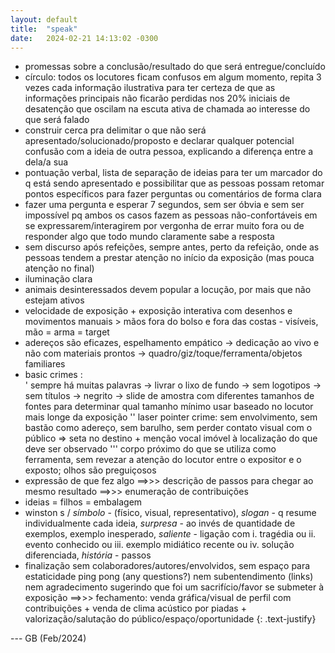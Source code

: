 ```yaml
---
layout: default
title:  "speak"
date:   2024-02-21 14:13:02 -0300
---
```


- promessas sobre a conclusão/resultado do que será entregue/concluído
- círculo: todos os locutores ficam confusos em algum momento, repita 3 vezes cada informação ilustrativa para ter certeza de que as informações principais não ficarão perdidas nos 20% iniciais de desatenção que oscilam na escuta ativa de chamada ao interesse do que será falado
- construir cerca pra delimitar o que não será apresentado/solucionado/proposto e declarar qualquer potencial confusão com a ideia de outra pessoa, explicando a diferença entre a dela/a sua
- pontuação verbal, lista de separação de ideias para ter um marcador do q está sendo apresentado e possibilitar que as pessoas possam retomar pontos específicos para fazer perguntas ou comentários de forma clara 
- fazer uma pergunta e esperar 7 segundos, sem ser óbvia e sem ser impossível pq ambos os casos fazem as pessoas não-confortáveis em se expressarem/interagirem por vergonha de errar muito fora ou de responder algo que todo mundo claramente sabe a resposta
- sem discurso após refeições, sempre antes, perto da refeição, onde as pessoas tendem a prestar atenção no início da exposição (mas pouca atenção no final)
- iluminação clara 
- animais desinteressados devem popular a locução, por mais que não estejam ativos
- velocidade de exposição + exposição interativa com desenhos e movimentos manuais > mãos fora do bolso e fora das costas - visíveis, mão = arma = target 
- adereços são eficazes, espelhamento empático -> dedicação ao vivo e não com materiais prontos -> quadro/giz/toque/ferramenta/objetos familiares
- basic crimes :  
  ' sempre há muitas palavras -> livrar o lixo de fundo -> sem logotipos -> sem títulos -> negrito -> slide de amostra com diferentes tamanhos de fontes para determinar qual tamanho mínimo usar baseado no locutor mais longe da exposição
  '' laser pointer crime: sem envolvimento, sem bastão como adereço, sem barulho, sem perder contato visual com o público => seta no destino + menção vocal imóvel à localização do que deve ser observado
  ''' corpo próximo do que se utiliza como ferramenta, sem revezar a atenção do locutor entre o expositor e o exposto; olhos são preguiçosos 
- expressão de que fez algo ==>>> descrição de passos para chegar ao mesmo resultado ==>>> enumeração de contribuições
- ideias = filhos = embalagem
- winston s / *símbolo* - (físico, visual, representativo), *slogan* - q resume individualmente cada ideia, *surpresa* - ao invés de quantidade de exemplos, exemplo inesperado, *saliente* - ligação com i. tragédia ou ii. evento conhecido ou iii. exemplo midiático recente ou iv. solução diferenciada, *história* - passos
- finalização sem colaboradores/autores/envolvidos, sem espaço para estaticidade ping pong (any questions?) nem subentendimento (links) nem agradecimento sugerindo que foi um sacrifício/favor se submeter à exposição ==>>> fechamento: venda gráfica/visual de perfil com contribuições + venda de clima acústico por piadas + valorização/salutação do público/espaço/oportunidade
{: .text-justify}

--- GB (Feb/2024)
